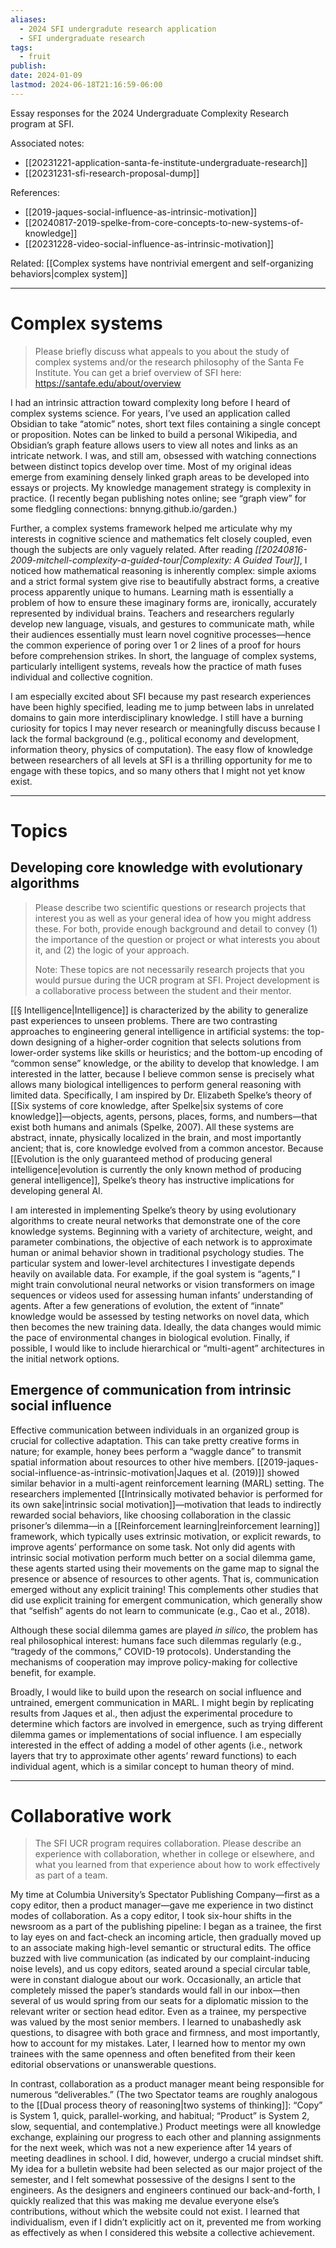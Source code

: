 ```yaml
---
aliases:
  - 2024 SFI undergradute research application
  - SFI undergraduate research
tags:
  - fruit
publish: 
date: 2024-01-09
lastmod: 2024-06-18T21:16:59-06:00
---
```

Essay responses for the 2024 Undergraduate Complexity Research program at SFI.

Associated notes:
- [[20231221-application-santa-fe-institute-undergraduate-research]]
- [[20231231-sfi-research-proposal-dump]]

References:
- [[2019-jaques-social-influence-as-intrinsic-motivation]]
- [[20240817-2019-spelke-from-core-concepts-to-new-systems-of-knowledge]]
- [[20231228-video-social-influence-as-intrinsic-motivation]]

Related: [[Complex systems have nontrivial emergent and self-organizing behaviors|complex system]]

---
# Complex systems

>Please briefly discuss what appeals to you about the study of complex systems and/or the research philosophy of the Santa Fe Institute. You can get a brief overview of SFI here: https://santafe.edu/about/overview

I had an intrinsic attraction toward complexity long before I heard of complex systems science. For years, I’ve used an application called Obsidian to take “atomic” notes, short text files containing a single concept or proposition. Notes can be linked to build a personal Wikipedia, and Obsidian’s graph feature allows users to view all notes and links as an intricate network. I was, and still am, obsessed with watching connections between distinct topics develop over time. Most of my original ideas emerge from examining densely linked graph areas to be developed into essays or projects. My knowledge management strategy is complexity in practice. (I recently began publishing notes online; see “graph view” for some fledgling connections: bnnyng.github.io/garden.)

Further, a complex systems framework helped me articulate why my interests in cognitive science and mathematics felt closely coupled, even though the subjects are only vaguely related. After reading *[[20240816-2009-mitchell-complexity-a-guided-tour|Complexity: A Guided Tour]]*, I noticed how mathematical reasoning is inherently complex: simple axioms and a strict formal system give rise to beautifully abstract forms, a creative process apparently unique to humans. Learning math is essentially a problem of how to ensure these imaginary forms are, ironically, accurately represented by individual brains. Teachers and researchers regularly develop new language, visuals, and gestures to communicate math, while their audiences essentially must learn novel cognitive processes—hence the common experience of poring over 1 or 2 lines of a proof for hours before comprehension strikes. In short, the language of complex systems, particularly intelligent systems, reveals how the practice of math fuses individual and collective cognition.

I am especially excited about SFI because my past research experiences have been highly specified, leading me to jump between labs in unrelated domains to gain more interdisciplinary knowledge. I still have a burning curiosity for topics I may never research or meaningfully discuss because I lack the formal background (e.g., political economy and development, information theory, physics of computation). The easy flow of knowledge between researchers of all levels at SFI is a thrilling opportunity for me to engage with these topics, and so many others that I might not yet know exist.

----
# Topics

## Developing core knowledge with evolutionary algorithms

>Please describe two scientific questions or research projects that interest you as well as your general idea of how you might address these. For both, provide enough background and detail to convey (1) the importance of the question or project or what interests you about it, and (2) the logic of your approach. 
>
>Note: These topics are not necessarily research projects that you would pursue during the UCR program at SFI. Project development is a collaborative process between the student and their mentor.

[[§ Intelligence|Intelligence]] is characterized by the ability to generalize past experiences to unseen problems. There are two contrasting approaches to engineering general intelligence in artificial systems: the top-down designing of a higher-order cognition that selects solutions from lower-order systems like skills or heuristics; and the bottom-up encoding of “common sense” knowledge, or the ability to develop that knowledge. I am interested in the latter, because I believe common sense is precisely what allows many biological intelligences to perform general reasoning with limited data. Specifically, I am inspired by Dr. Elizabeth Spelke’s theory of [[Six systems of core knowledge, after Spelke|six systems of core knowledge]]—objects, agents, persons, places, forms, and numbers—that exist both humans and animals (Spelke, 2007). All these systems are abstract, innate, physically localized in the brain, and most importantly ancient; that is, core knowledge evolved from a common ancestor. Because [[Evolution is the only guaranteed method of producing general intelligence|evolution is currently the only known method of producing general intelligence]], Spelke’s theory has instructive implications for developing general AI.

I am interested in implementing Spelke’s theory by using evolutionary algorithms to create neural networks that demonstrate one of the core knowledge systems. Beginning with a variety of architecture, weight, and parameter combinations, the objective of each network is to approximate human or animal behavior shown in traditional psychology studies. The particular system and lower-level architectures I investigate depends heavily on available data. For example, if the goal system is “agents,” I might train convolutional neural networks or vision transformers on image sequences or videos used for assessing human infants’ understanding of agents. After a few generations of evolution, the extent of “innate” knowledge would be assessed by testing networks on novel data, which then becomes the new training data. Ideally, the data changes would mimic the pace of environmental changes in biological evolution. Finally, if possible, I would like to include hierarchical or “multi-agent” architectures in the initial network options. 

## Emergence of communication from intrinsic social influence

Effective communication between individuals in an organized group is crucial for collective adaptation. This can take pretty creative forms in nature; for example, honey bees perform a “waggle dance” to transmit spatial information about resources to other hive members. [[2019-jaques-social-influence-as-intrinsic-motivation|Jaques et al. (2019)]] showed similar behavior in a multi-agent reinforcement learning (MARL) setting. The researchers implemented [[Intrinsically motivated behavior is performed for its own sake|intrinsic social motivation]]—motivation that leads to indirectly rewarded social behaviors, like choosing collaboration in the classic prisoner’s dilemma—in a [[Reinforcement learning|reinforcement learning]] framework, which typically uses extrinsic motivation, or explicit rewards, to improve agents’ performance on some task. Not only did agents with intrinsic social motivation perform much better on a social dilemma game, these agents started using their movements on the game map to signal the presence or absence of resources to other agents. That is, communication emerged without any explicit training! This complements other studies that did use explicit training for emergent communication, which generally show that “selfish” agents do not learn to communicate (e.g., Cao et al., 2018). 

Although these social dilemma games are played *in silico*, the problem has real philosophical interest: humans face such dilemmas regularly (e.g., “tragedy of the commons,” COVID-19 protocols). Understanding the mechanisms of cooperation may improve policy-making for collective benefit, for example.

Broadly, I would like to build upon the research on social influence and untrained, emergent communication in MARL. I might begin by replicating results from Jaques et al., then adjust the experimental procedure to determine which factors are involved in emergence, such as trying different dilemma games or implementations of social influence. I am especially interested in the effect of adding a model of other agents (i.e., network layers that try to approximate other agents’ reward functions) to each individual agent, which is a similar concept to human theory of mind.

---

# Collaborative work

>The SFI UCR program requires collaboration. Please describe an experience with collaboration, whether in college or elsewhere, and what you learned from that experience about how to work effectively as part of a team.

My time at Columbia University’s Spectator Publishing Company—first as a copy editor, then a product manager—gave me experience in two distinct modes of collaboration. As a copy editor, I took six-hour shifts in the newsroom as a part of the publishing pipeline: I began as a trainee, the first to lay eyes on and fact-check an incoming article, then gradually moved up to an associate making high-level semantic or structural edits. The office buzzed with live communication (as indicated by our complaint-inducing noise levels), and us copy editors, seated around a special circular table, were in constant dialogue about our work. Occasionally, an article that completely missed the paper’s standards would fall in our inbox—then several of us would spring from our seats for a diplomatic mission to the relevant writer or section head editor. Even as a trainee, my perspective was valued by the most senior members. I learned to unabashedly ask questions, to disagree with both grace and firmness, and most importantly, how to account for my mistakes. Later, I learned how to mentor my own trainees with the same openness and often benefited from their keen editorial observations or unanswerable questions.

In contrast, collaboration as a product manager meant being responsible for numerous “deliverables.” (The two Spectator teams are roughly analogous to the [[Dual process theory of reasoning|two systems of thinking]]: “Copy” is System 1, quick, parallel-working, and habitual; “Product” is System 2, slow, sequential, and contemplative.) Product meetings were all knowledge exchange, explaining our progress to each other and planning assignments for the next week, which was not a new experience after 14 years of meeting deadlines in school. I did, however, undergo a crucial mindset shift. My idea for a bulletin website had been selected as our major project of the semester, and I felt somewhat possessive of the designs I sent to the engineers. As the designers and engineers continued our back-and-forth, I quickly realized that this was making me devalue everyone else’s contributions, without which the website could not exist. I learned that individualism, even if I didn’t explicitly act on it, prevented me from working as effectively as when I considered this website a collective achievement.
